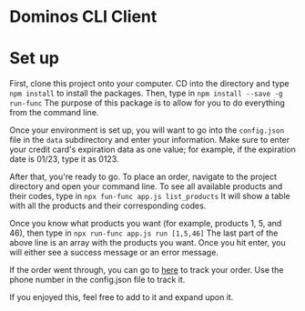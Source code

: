 # Dominos CLI Client

# Set up
First, clone this project onto your computer. CD into the directory and type `npm install` to install the packages.
Then, type in 
`npm install --save -g run-func`
The purpose of this package is to allow for you to do everything from the command line.

Once your environment is set up, you will want to go into the `config.json` file in the `data` subdirectory and enter your information. Make sure to enter your credit card's expiration data as one value; for example, if the expiration date is 01/23, type it as 0123. 

After that, you're ready to go. To place an order, navigate to the project directory and open your command line. 
To see all available products and their codes, type in 
`npx fun-func app.js list_products`
It will show a table with all the products and their corresponding codes.

Once you know what products you want (for example, products 1, 5, and 46), then type in 
`npx run-func app.js run [1,5,46]`
The last part of the above line is an array with the products you want. Once you hit enter, you will either see a success message or an error message.

If the order went through, you can go to [here](https://www.dominos.com/en/pages/tracker/#!/track/order/) to track your order. Use the phone number in the config.json file to track it.

If you enjoyed this, feel free to add to it and expand upon it. 
